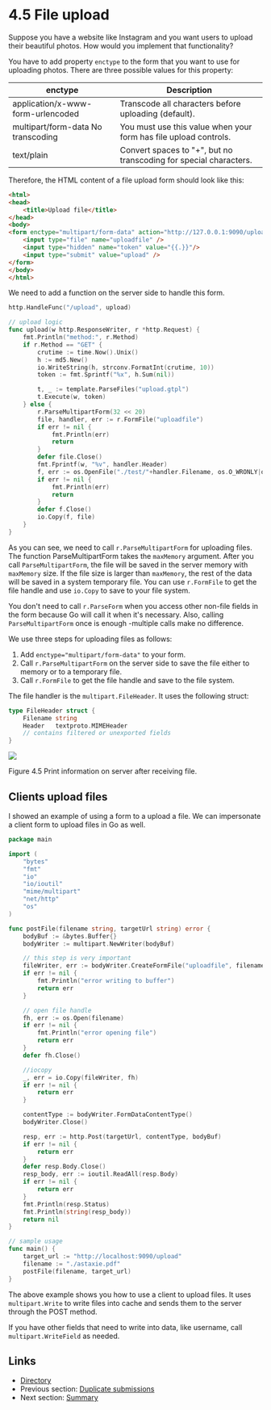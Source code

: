 # 4.5 File upload

Suppose you have a website like Instagram and you want users to upload their beautiful photos. How would you implement that functionality?

You have to add property `enctype` to the form that you want to use for uploading photos. There are three possible values for this property:

|                enctype              |                        Description                              |
|-------------------------------------|-----------------------------------------------------------------|
|application/x-www-form-urlencoded    |Transcode all characters before uploading (default).             |
|multipart/form-data   No transcoding |You must use this value when your form has file upload controls. |
|text/plain                           |Convert spaces to "+", but no transcoding for special characters.|


Therefore, the HTML content of a file upload form should look like this:

```html
<html>
<head>
   	<title>Upload file</title>
</head>
<body>
<form enctype="multipart/form-data" action="http://127.0.0.1:9090/upload" method="post">
	<input type="file" name="uploadfile" />
	<input type="hidden" name="token" value="{{.}}"/>
	<input type="submit" value="upload" />
</form>
</body>
</html>
```


We need to add a function on the server side to handle this form.

```Go
http.HandleFunc("/upload", upload)

// upload logic
func upload(w http.ResponseWriter, r *http.Request) {
	fmt.Println("method:", r.Method)
	if r.Method == "GET" {
		crutime := time.Now().Unix()
		h := md5.New()
		io.WriteString(h, strconv.FormatInt(crutime, 10))
		token := fmt.Sprintf("%x", h.Sum(nil))

		t, _ := template.ParseFiles("upload.gtpl")
		t.Execute(w, token)
	} else {
		r.ParseMultipartForm(32 << 20)
		file, handler, err := r.FormFile("uploadfile")
		if err != nil {
			fmt.Println(err)
			return
		}
		defer file.Close()
		fmt.Fprintf(w, "%v", handler.Header)
		f, err := os.OpenFile("./test/"+handler.Filename, os.O_WRONLY|os.O_CREATE, 0666)
		if err != nil {
			fmt.Println(err)
			return
		}
		defer f.Close()
		io.Copy(f, file)
	}
}
```


As you can see, we need to call `r.ParseMultipartForm` for uploading files. The function ParseMultipartForm takes the `maxMemory` argument. After you call `ParseMultipartForm`, the file will be saved in the server memory with `maxMemory` size. If the file size is larger than `maxMemory`, the rest of the data will be saved in a system temporary file. You can use `r.FormFile` to get the file handle and use `io.Copy` to save to your file system.

You don't need to call `r.ParseForm` when you access other non-file fields in the form because Go will call it when it's necessary. Also, calling `ParseMultipartForm` once is enough -multiple calls make no difference.

We use three steps for uploading files as follows:

1. Add `enctype="multipart/form-data"` to your form.
2. Call `r.ParseMultipartForm` on the server side to save the file either to memory or to a temporary file.
3. Call `r.FormFile` to get the file handle and save to the file system.

The file handler is the `multipart.FileHeader`. It uses the following struct:

```Go
type FileHeader struct {
	Filename string
	Header   textproto.MIMEHeader
	// contains filtered or unexported fields
}
```

![](images/4.5.upload2.png?raw=true)

Figure 4.5 Print information on server after receiving file.

## Clients upload files

I showed an example of using a form to a upload a file. We can impersonate a client form to upload files in Go as well.

```Go
package main

import (
	"bytes"
	"fmt"
	"io"
	"io/ioutil"
	"mime/multipart"
	"net/http"
	"os"
)

func postFile(filename string, targetUrl string) error {
	bodyBuf := &bytes.Buffer{}
	bodyWriter := multipart.NewWriter(bodyBuf)

	// this step is very important
	fileWriter, err := bodyWriter.CreateFormFile("uploadfile", filename)
	if err != nil {
		fmt.Println("error writing to buffer")
		return err
	}

	// open file handle
	fh, err := os.Open(filename)
	if err != nil {
		fmt.Println("error opening file")
		return err
	}
	defer fh.Close()

	//iocopy
	_, err = io.Copy(fileWriter, fh)
	if err != nil {
		return err
	}

	contentType := bodyWriter.FormDataContentType()
	bodyWriter.Close()

	resp, err := http.Post(targetUrl, contentType, bodyBuf)
	if err != nil {
		return err
	}
	defer resp.Body.Close()
	resp_body, err := ioutil.ReadAll(resp.Body)
	if err != nil {
		return err
	}
	fmt.Println(resp.Status)
	fmt.Println(string(resp_body))
	return nil
}

// sample usage
func main() {
	target_url := "http://localhost:9090/upload"
	filename := "./astaxie.pdf"
	postFile(filename, target_url)
}
```


The above example shows you how to use a client to upload files. It uses `multipart.Write` to write files into cache and sends them to the server through the POST method.

If you have other fields that need to write into data, like username, call `multipart.WriteField` as needed.

## Links

- [Directory](preface.md)
- Previous section: [Duplicate submissions](04.4.md)
- Next section: [Summary](04.6.md)
